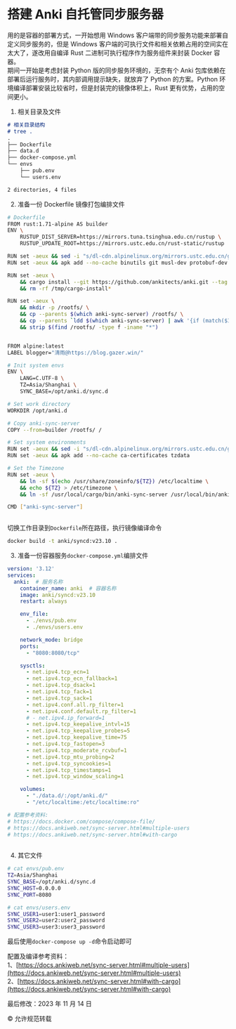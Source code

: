 

# 搭建 Anki 自托管同步服务器

  用的是容器的部署方式，一开始想用 Windows 客户端带的同步服务功能来部署自定义同步服务的，但是 Windows 客户端的可执行文件和相关依赖占用的空间实在太大了，遂改用自编译 Rust 二进制可执行程序作为服务组件来封装 Docker 容器。  
  期间一开始是考虑封装 Python 版的同步服务环境的，无奈有个 Anki 包库依赖在部署后运行服务时，其内部调用提示缺失，就放弃了 Python 的方案。Python 环境编译部署安装比较省时，但是封装完的镜像体积上，Rust 更有优势，占用的空间更小。  
   
   
1) 相关目录及文件

```markdown
# 相关目录结构
# tree .
.
├── Dockerfile
├── data.d
├── docker-compose.yml
└── envs
    ├── pub.env
    └── users.env

2 directories, 4 files
```

2) 准备一份 Dockerfile 镜像打包编排文件

```bash
# Dockerfile
FROM rust:1.71-alpine AS builder
ENV \
    RUSTUP_DIST_SERVER=https://mirrors.tuna.tsinghua.edu.cn/rustup \
    RUSTUP_UPDATE_ROOT=https://mirrors.ustc.edu.cn/rust-static/rustup

RUN set -aeux && sed -i "s/dl-cdn.alpinelinux.org/mirrors.ustc.edu.cn/g" /etc/apk/repositories
RUN set -aeux && apk add --no-cache binutils git musl-dev protobuf-dev

RUN set -aeux \
    && cargo install --git https://github.com/ankitects/anki.git --tag 23.10 anki-sync-server \
    && rm -rf /tmp/cargo-install*

RUN set -aeux \
    && mkdir -p /rootfs/ \
    && cp --parents $(which anki-sync-server) /rootfs/ \
    && cp --parents `ldd $(which anki-sync-server) | awk '{if (match($1,"/")){print $1}}')` /rootfs/ \
    && strip $(find /rootfs/ -type f -iname "*")


FROM alpine:latest
LABEL blogger="清雨@https://blog.gazer.win/"

# Init system envs
ENV \
    LANG=C.UTF-8 \
    TZ=Asia/Shanghai \
    SYNC_BASE=/opt/anki.d/sync.d

# Set work directory
WORKDIR /opt/anki.d

# Copy anki-sync-server
COPY --from=builder /rootfs/ /

# Set system environments
RUN set -aeux && sed -i "s/dl-cdn.alpinelinux.org/mirrors.ustc.edu.cn/g" /etc/apk/repositories
RUN set -aeux && apk add --no-cache ca-certificates tzdata

# Set the Timezone
RUN set -aeux \
    && ln -sf $(echo /usr/share/zoneinfo/${TZ}) /etc/localtime \
    && echo ${TZ} > /etc/timezone \
    && ln -sf /usr/local/cargo/bin/anki-sync-server /usr/local/bin/anki-sync-server

CMD ["anki-sync-server"]
　
```

切换工作目录到`Dockerfile`所在路径，执行镜像编译命令

```bash
docker build -t anki/syncd:v23.10 .
```

3) 准备一份容器服务`docker-compose.yml`编排文件

```yaml
version: '3.12'
services:
  anki:  # 服务名称
    container_name: anki  # 容器名称
    image: anki/syncd:v23.10
    restart: always

    env_file:
      - ./envs/pub.env
      - ./envs/users.env

    network_mode: bridge
    ports:
      - "8080:8080/tcp"

    sysctls:
      - net.ipv4.tcp_ecn=1
      - net.ipv4.tcp_ecn_fallback=1
      - net.ipv4.tcp_dsack=1
      - net.ipv4.tcp_fack=1
      - net.ipv4.tcp_sack=1
      - net.ipv4.conf.all.rp_filter=1
      - net.ipv4.conf.default.rp_filter=1
      # - net.ipv4.ip_forward=1
      - net.ipv4.tcp_keepalive_intvl=15
      - net.ipv4.tcp_keepalive_probes=5
      - net.ipv4.tcp_keepalive_time=75
      - net.ipv4.tcp_fastopen=3
      - net.ipv4.tcp_moderate_rcvbuf=1
      - net.ipv4.tcp_mtu_probing=2
      - net.ipv4.tcp_syncookies=1
      - net.ipv4.tcp_timestamps=1
      - net.ipv4.tcp_window_scaling=1

    volumes:
      - "./data.d/:/opt/anki.d/"
      - "/etc/localtime:/etc/localtime:ro"

# 配置参考资料:
# https://docs.docker.com/compose/compose-file/
# https://docs.ankiweb.net/sync-server.html#multiple-users
# https://docs.ankiweb.net/sync-server.html#with-cargo
　
```

4) 其它文件

```bash
# cat envs/pub.env
TZ=Asia/Shanghai
SYNC_BASE=/opt/anki.d/sync.d
SYNC_HOST=0.0.0.0
SYNC_PORT=8080
```

```bash
# cat envs/users.env
SYNC_USER1=user1:user1_password
SYNC_USER2=user2:user2_password
SYNC_USER3=user3:user3_password
```

最后使用`docker-compose up -d`命令启动即可  
   
   
配置及编译参考资料：  
1、[https://docs.ankiweb.net/sync-server.html#multiple-users](https://docs.ankiweb.net/sync-server.html#multiple-users)  
2、[https://docs.ankiweb.net/sync-server.html#with-cargo](https://docs.ankiweb.net/sync-server.html#with-cargo)  
 

[](https://blog.gazer.win/gradelayout.php)

最后修改：2023 年 11 月 14 日

© 允许规范转载
